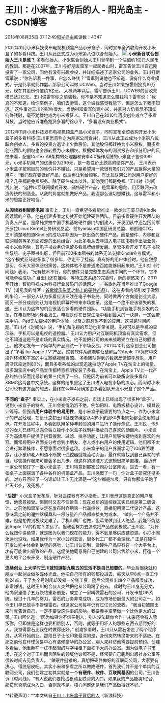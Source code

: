 
# 王川：小米盒子背后的人 - 阳光岛主 - CSDN博客

2013年08月25日 07:12:49[阳光岛主](https://me.csdn.net/sunboy_2050)阅读数：4347



2012年11月小米科技发布电视机顶盒产品小米盒子，同时宣布全资收购开发小米盒子的多看科技。王川从此正式成为小米第八位联合创始人。
![](https://img-blog.csdn.net/20130825004647140)
**小米新晋联合创始人王川是谁？**
多看创始人、小米联合创始人王川曾学到一个估值约1亿元人民币的教训。那是在2007年，王川与好朋友雷军一起爬香山时，雷军告诉王川自己刚投资了一家公司，问他有没有兴趣参投，并详细描述了这家公司的业务。王川打断雷军说：“你告诉我一件事，它怎么赚钱？”雷军则说他也不知道，没有什么商业模式。于是此事就此作罢。那家公司叫做 UCWeb。当时王川如果按惯例投资10万元，现在其股份价值约1亿元。
大概两年以后，雷军告诉王川，UCWEB的营收规模已达2亿元。王川说雷军你之前骗我，你不是不知道怎么赚钱吗？雷军说：“我真的不知道。给你举例子，咱们去滑雪，这个坡我感觉我能下，但是怎么下我不知道。”
这件事对王川的影响很大。当他得知雷军创建小米，并且对方仍表示不知如何赚钱时，毫不犹豫地成为小米投资人。王川自己在2010年再次创业成立了多看科技，当时他告诉准备投资多看的徐小平，“多看没有商业模式”。

2012年11月小米科技发布电视机顶盒产品小米盒子，同时宣布全资收购开发小米盒子的多看科技(王川更愿意称之为两家公司合并)。王川从此正式成为小米第八位联合创始人。多看的投资方退让出少数股份，其他股份都转换为小米股权。而多看创业团队的期权也全部转换为小米期权。根据媒体发布的测试报告和部分用户的反馈来看，配置Cortex A9架构的处理器和安卓4.0操作系统的小米盒子售价399元，小米手机用户的优惠价为299元，是一款性价比颇高的硬件产品。
王川表示小米盒子按照目前的售价并不赚钱，只是希望用一款很有吸引力的产品赢得大量的用户。“我们现在要做好产品，然后再让利给顾客。有比互联网公司对用户更好的吗？几乎都是免费服务。除了硬件成本以外，其他我们都是免费。”王川对《时间线》说，“这种以互联网模式开发、销售硬件产品，是雷军的思路。用互联网去改造传统的制造业。从我的角度就想做好产品。我没那么迫切想赚钱。这与雷军和小米的思路正好吻合。”

**从阅读器到智能电视**
事实上，王川一直希望多看能推出一款类似于亚马逊Kindle阅读器的产品。他在创建多看之初就开始组建硬件团队。目前多看硬件开发团队的负责人严星，是摩托罗拉中国手机基站硬件部门的创建人。开发团队中还包括前摩托罗拉Linux Kernel业务研发总监、前Symbian中国区研发总监、前创维CTO。
王川清楚地知道Kindle的成功并非因为一款出色的硬件产品，而是硬件、内容和互联网服务等多方面资源的出色组合。为此多看从去年进入电子图书制作出版业务。被小米收购后，其电子书业务仍保留多看品牌继续发展。尽管多看开发了电子书软件系统、电子图书出版，但目前700多本图书的体系无法支撑Kindle业务模式。
“这个模式亚马逊积累了很多年，你走不了捷径。真有好的用户体验时，他自然愿意买。今天大家体验很痛苦，这种体验不是普通老百姓能够用起来的。”王川对《时间线》表示，“光有技术不行，你的硬件只是完整生态系统中间的一个环节，它不可能单独成功。”
当王川还在推动、等待生态系统的完善时，新的诱惑来了。2011年开始，智能电视成为科技行业最热门的话题之一。谷歌也在当年推出了Google TV（请见我的博客：[谷歌娱乐影音之路上的硬件产品](http://blog.csdn.net/ithomer/article/details/10255861)）。这在多看内部引发了激烈的争论，一部分人认为多看应该专注在电子书业务，同时做两个方向是创业大忌。而另一部分成员则认为电视机屏幕将带来市场变革，这是一个绝不应该错失的机遇。王川认为这样的机会很适合多看的硬件团队。
“功能手机到智能手机引发的变革，在电视市场同样会发生。电视是你在日常生活中看到最大的一块屏，一定会带来手机、Pad无法提供的用户体验，以及之前想象不到的应用。这只是时间问题。”王川对《时间线》说，“手机和电视的互动也非常关键。电视可以是手机的显示器，手机可以是电视的遥控器。”
王川认为用户对互联网机顶盒有真实需求，但他不知道这是不是市场的真实情况。他不能把公司的未来战略建立在自己的假设上。他决定发布一个简单的产品测试一下市场反应。2011年10月这家创业公司推出了“多看 for Apple TV”产品。这套软件系统能够让破解后的Apple TV拥有中文操作环境和丰富的中文网络视频资源。
多看团队得到的数据反馈超乎想象。用户周活跃率达到80%，而且多看系统的出现迅速拉动了Apple TV在淘宝上的销量。很多淘宝店中的产品宣传都特意标明安装了多看。在淘宝上，Apple TV上一代产品的售价反而比最新的第三代贵了一倍。只是因为前者可以破解安装多看和 XBMC这两套中文系统。这样的结果坚定了王川进入电视市场的决心。而同时小米公司也有这方面的想法，最终在今年4月确定由多看团队开发小米盒子这个产品。

**不同的“盒子”**
事实上，在小米盒子发布之前，市场上已经出现了很多种“盒子”。说到小米盒子的特点，王川会变得滔滔不绝，例如用料、电路板精心设计、模具设计等等。但强调**用户体验中的易用性**，是小米盒子最重要的特点之一。作为小米盒子的产品经理，在设计之初王川就要求确定从4岁小孩到80岁老奶奶都会使用的目标。在开发过程中，多看团队用多种年龄段的用户进行了操作测试。王川说，他5岁的女儿已经可以完全独立操作小米盒子找到并播放自己喜欢的动画片。
小米盒子为高级用户提供了拼音搜索、过滤、排序功能，让用户能够快捷地找到喜欢的内容。而常规用户界面充分考虑到小朋友、老人或小白用户的使用逻辑。他们都不太会进行繁琐操作，不愿意面对很多选项。小米盒子的用户界面学习了iOS界面理念，让小孩和老人知道不断按下遥控器就能滚动页面，最终就能找到自己喜欢的节目。尽管操作起来可能会多出几步，但这样的操控方式逻辑很简单直接。
最近有一家公司预订了一批小米盒子，王川特意到那家公司办公室拜访。进去一看，有一张桌子上面摆满了各种各样的机顶盒产品。王川感慨了一句：你对盒子研究还挺多的。对方只回应了一句话却让王川无比满足—“这些都是垃圾，只有你那盒子跑了七天七夜，没死机。”

**“后援”**
小米盒子发布后，针对遥控器有不少指责。王川表示这是真正的用户反馈，他愿意接受。但同时又忍不住诉苦：现在发布的遥控器其实已经是第二版设计。之前他和雷军决定在发布时弃用第一代遥控器，直接配用第二代设计产品。这意味着之前的遥控器模具和一部分量产产品都直接变为成本。
“做出一个产品并不难，但是想做到极致太难了。手机山寨厂也做，但苹果做到让人绝望。我能不能达到Apple TV的程度？差远了。但我会努力去追求把产品做到极致。”王川说，“为什么我跟你讲绝望，就是因为以我们现在的能力，得不到足够供应链资源。小打小闹永远也没戏，如果我作为一家小公司去谈，很多代工厂都不会理我。”
正是在硬件开发过程中体会到绝望的感觉，让王川认识到，做硬件产品只有在一个大平台上，才有可能做出极致的产品。这促使他同意将自己创建的公司出售给小米，打造一个更大的平台来开发、制造硬件产品。

**连续创业**
**上大学时王川就知道朝九晚五的生活不是自己想要的**。毕业后很快就和朋友一起创业做多媒体光盘，他把自己所有的钱都投进去，每天从早8点一直工作到24点，干了九个月时间却没领一分钱工资。随后公司推出四个产品都很成功，非常赚钱。这时王川的合伙人突然把他从公司踢了出去。
此时的王川身无分文，他向家里借了五万块钱重新创业，成立了一家叫做雷石的公司，开发卡拉OK系统。经过十几年的努力，雷石的业务非常成功，成为市场份额最大的公司之一。如今王川早已放手不管理雷石，但这家公司每年仍有过亿元的营收。
“我当初被踢出来时就告诉自己，一定不要受这件事的影响。我要赤手空拳做一个比他更大的公司。”王川回忆道，“因为如果你不信任别人，别人没法跟你合作。未来还会有人背叛你，但即使是这样也要相信别人，否则，就等于用坏人的那些东西去惩罚好的人。我觉得雷石比我在时做得还好。”
创建多看时，王川只从雷石带走了两个程序员，从零开始创业。那段日子让他印象最深的是，身份突然转换带来的不适应。在那之前他在环球贸易中心有装修豪华的办公室，别人来拜访他需要提前预约。创建多看后，他重新在一栋不起眼的写字楼租下面积不大的办公室。因为做电子书市场，在这个对于王川而言陌生的领域他谁都不是，经常要自己跑到出版社办公室等很长时间去见负责人。
“做硬件挺难的，真想把硬件做好的互联网公司，大家要有决心，得脱层皮吧。其实小米和多看之所以做成硬件，首先我们并不是个单纯的互联网公司，我们创建之初其实就是一个**有硬件、软件、互联网基因**的公司。”王川告诉《时间线》，“有人说我们要抢占移动互联网的入口。如果我的产品能卖1亿台，那它就真能成为入口，否则就不是。核心问题还是我们产品做得好不好。”

**转载声明：**本文转自[王川：小米盒子背后的人](http://tech.sina.com.cn/i/2012-12-07/11527867000.shtml)（新浪科技）



